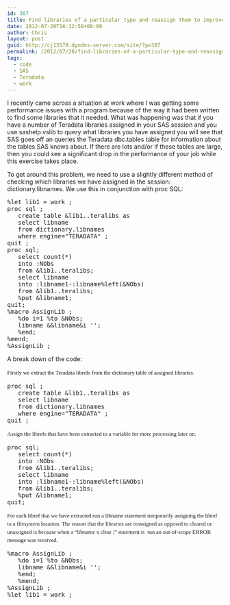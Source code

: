 ```yaml
---
id: 387
title: Find libraries of a particular type and reassign them to improve job performance
date: 2012-07-20T16:12:50+00:00
author: Chris
layout: post
guid: http://cj13579.dyndns-server.com/site/?p=387
permalink: /2012/07/20/find-libraries-of-a-particular-type-and-reassign-them-with-sas/
tags:
  - code
  - SAS
  - Teradata
  - work
---
```

I recently came across a situation at work where I was getting some performance issues with a program because of the way it had been written to find some libraries that it needed. What was happening was that if you have a number of Teradata libraries assigned in your SAS session and you use sashelp.vslib to query what libraries you have assigned you will see that SAS goes off an queries the Teradata dbc.tables table for information about the tables SAS knows about. If there are lots and/or if these tables are large, then you could see a significant drop in the performance of your job while this exercise takes place.<!--more-->

To get around this problem, we need to use a slightly different method of checking which libraries we have assigned in the session: dictionary.libnames. We use this in conjunction with proc SQL:

<pre>%let lib1 = work ;
proc sql ;
   create table &lib1..teralibs as
   select libname
   from dictionary.libnames
   where engine="TERADATA" ;
quit ;
proc sql;
   select count(*)
   into :NObs
   from &lib1..teralibs;
   select libname
   into :libname1-:libname%left(&NObs)
   from &lib1..teralibs;
   %put &libname1;
quit;
%macro AssignLib ;
   %do i=1 %to &NObs;
   libname &&libname&i '';
   %end;
%mend;
%AssignLib ;</pre>

A break down of the code:

<div id="_mcePaste" style="font-family: Georgia, 'Times New Roman', 'Bitstream Charter', Times, serif; font-size: 13px; line-height: 19px; white-space: normal;">
  Firstly we extract the Teradata librefs from the dictionary table of assigned libraries.
</div>

<pre>proc sql ;
   create table &lib1..teralibs as
   select libname
   from dictionary.libnames
   where engine="TERADATA" ;
quit ;</pre>

<div id="_mcePaste" style="font-family: Georgia, 'Times New Roman', 'Bitstream Charter', Times, serif; font-size: 13px; line-height: 19px; white-space: normal;">
  Assign the librefs that have been extracted to a variable for more processing later on.
</div>

<pre>proc sql;
   select count(*)
   into :NObs
   from &lib1..teralibs;
   select libname
   into :libname1-:libname%left(&NObs)
   from &lib1..teralibs;
   %put &libname1;
quit;</pre>

<div id="_mcePaste" style="font-family: Georgia, 'Times New Roman', 'Bitstream Charter', Times, serif; font-size: 13px; line-height: 19px; white-space: normal;">
  For each libref that we have extracted run a libname statement temporarily assigning the libref to a filesystem location. The reason that the libraries are reassigned as opposed to cleared or unassigned is because when a &#8220;libname x clear ;&#8221; statement is  run an out-of-scope ERROR message was received.
</div>

<pre>%macro AssignLib ;
   %do i=1 %to &NObs;
   libname &&libname&i '';
   %end;
   %mend;
%AssignLib ;
%let lib1 = work ;</pre>